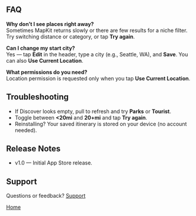 ## FAQ
**Why don’t I see places right away?**  
Sometimes MapKit returns slowly or there are few results for a niche filter. Try switching distance or category, or tap **Try again**.

**Can I change my start city?**  
Yes — tap **Edit** in the header, type a city (e.g., Seattle, WA), and **Save**. You can also **Use Current Location**.

**What permissions do you need?**  
Location permission is requested only when you tap **Use Current Location**.

## Troubleshooting
- If Discover looks empty, pull to refresh and try **Parks** or **Tourist**.
- Toggle between **<20mi** and **20+mi** and tap **Try again**.
- Reinstalling? Your saved itinerary is stored on your device (no account needed).

## Release Notes
- v1.0 — Initial App Store release.

## Support
Questions or feedback? [Support](mailto:dodgegood2009@gmail.com)

[Home](Voyage-README.md)
